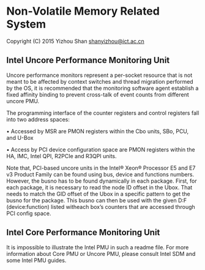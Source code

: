 # Non-Volatile Memory Related System

Copyright (C) 2015 Yizhou Shan <shanyizhou@ict.ac.cn>

## Intel Uncore Performance Monitoring Unit

Uncore performance monitors represent a per-socket resource that is not meant
to be affected by context switches and thread migration performed by the OS,
it is recommended that the monitoring software agent establish a fixed affinity
binding to prevent cross-talk of event counts from different uncore PMU.

The programming interface of the counter registers and control registers fall
into two address spaces:
 
 • Accessed by MSR are PMON registers within the Cbo units, SBo, PCU, and U-Box
 
 • Access by PCI device configuration space are PMON registers within the HA,
   IMC, Intel QPI, R2PCIe and R3QPI units.

Note that, PCI-based uncore units in the Intel® Xeon® Processor E5 and E7 v3
Product Family can be found using bus, device and functions numbers. However,
the busno has to be found dynamically in each package. First, for each package,
it is necessary to read the node ID offset in the Ubox. That needs to match
the GID offset of the Ubox in a specific pattern to get the busno for the
package. This busno can then be used with the given D:F (device:function)
listed witheach box’s counters that are accessed through PCI config space.

## Intel Core Performance Monitoring Unit

It is impossible to illustrate the Intel PMU in such a readme file. For more
information about Core PMU or Uncore PMU, please consult Intel SDM and some
Intel PMU guides.
